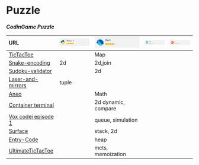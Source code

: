 # Puzzle

***CodinGame Puzzle***

| URL                          | ![](picture/gr0mph_python.png) | ![](picture/gr0mph_dart.png) | ![](picture/gr0mph_go.png) | ![](picture/gr0mph_c.png) |
|:-----------------------------|:-------------------------------|:-----------------------------|:---------------------------|:--------------------------|
| [TicTacToe](https://www.codingame.com/training/easy/tictactoe/solution) | | Map | | |
| [Snake-encoding](https://www.codingame.com/training/medium/snake-encoding/solution) | 2d | 2d,join | | |
| [Sudoku-validator](https://www.codingame.com/training/easy/sudoku-validator/solution) |  | 2d | | |
| [Laser-and-mirrors](https://www.codingame.com/training/hard/laser-and-mirrors/solution) | tuple | | | |
| [Aneo](https://www.codingame.com/open-challenge-apply/19018484) |  | Math | | |
| [Container terminal](https://www.codingame.com/training/easy/container-terminal/solution) | | 2d dynamic, compare | | |
| [Vox codei episode 1](https://www.codingame.com/training/hard/vox-codei-episode-1/solution) | | queue, simulation | | |
| [Surface](https://www.codingame.com/training/hard/surface/solution) | | stack, 2d | | |
| [Entry-Code](https://www.codingame.com/training/medium/entry-code/solution) | | heap | | |
| [UltimateTicTacToe](https://www.codingame.com/multiplayer/bot-programming/tic-tac-toe) | | mcts, memoization | | |
